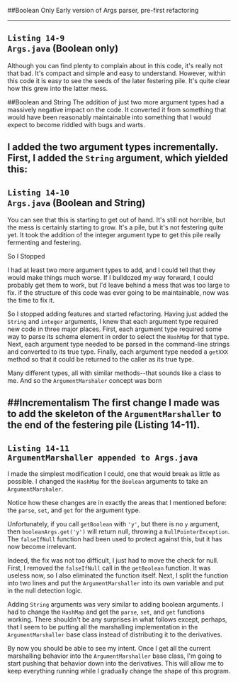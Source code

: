 ##Boolean Only
Early version of Args parser, pre-first refactoring

---
`Listing 14-9`  
`Args.java` (Boolean only)
---
Although you can find plenty to complain about in this code, 
it's really not that bad. It's compact and simple and easy to understand. 
However, within this code it is easy to see the seeds of the later 
festering pile. It's quite clear how this grew into the latter mess.

##Boolean and String
The addition of just two more argument types had a massively negative impact 
on the code. It converted it from something that would have been 
reasonably maintainable into something that I would expect to become riddled 
with bugs and warts.

I added the two argument types incrementally. First, I added the `String` argument,
which yielded this:
---
`Listing 14-10`  
`Args.java` (Boolean and String)
---
You can see that this is starting to get out of hand. It's still not horrible, 
but the mess is certainly starting to grow. It's a pile, but it's not 
festering quite yet. It took the addition of the integer argument type 
to get this pile really fermenting and festering.

So I Stopped

I had at least two more argument types to add, and I could tell that 
they would make things much worse. If I bulldozed my way forward, 
I could probably get them to work, but I'd leave behind a mess that was too large
to fix. if the structure of this code was ever going to be maintainable, 
now was the time to fix it.

So I stopped adding features and started refactoring. 
Having just added the `String` and `integer` arguments, I knew that 
each argument type required new code in three major places. First, 
each argument type required some way to parse its schema element 
in order to select the `HashMap` for that type. Next, 
each argument type needed to be parsed in the command-line strings 
and converted to its true type. Finally, each argument type needed a 
`getXXX` method so that it could be returned to the caller as its true type.

Many different types, all with similar methods--that sounds like a class to me. 
And so the `ArgumentMarshaler` concept was born

##Incrementalism
The first change I made was to add the skeleton of the `ArgumentMarshaller` 
to the end of the festering pile (Listing 14-11).
---
`Listing 14-11`  
`ArgumentMarshaller appended to Args.java`
---
I made the simplest modification I could, one that would break as little as possible.
I changed the `HashMap` for the `Boolean` arguments to take an `ArgumentMarshaler`.

Notice how these changes are in exactly the areas that I mentioned before:
the `parse`, `set`, and `get` for the argument type.

Unfortunately, if you call `getBoolean` with `'y'`, but there is no `y` argument, 
then `booleanArgs.get('y')` will return null, throwing a `NullPointerException`. 
The `falseIfNull` function had been used to protect against this, 
but it has now become irrelevant. 

Indeed, the fix was not too difficult, I just had to move the check for null. 
First, I removed the `falseIfNull` call in the `getBoolean` function. 
It was useless now, so I also eliminated the function itself. 
Next, I split the function into two lines and put the `ArgumentMarshaller` into its own variable 
and put in the null detection logic.

Adding `String` arguments was very similar to adding boolean arguments. 
I had to change the `HashMap` and get the `parse`, `set`, 
and `get` functions working. There shouldn't be any surprises in what follows 
except, perhaps, that I seem to be putting all the marshalling implementation 
in the `ArgumentMarshaller` base class instead of distributing it to the derivatives. 

By now you should be able to see my intent. Once I get all the current 
marshalling behavior into the `ArgumentMarshaller` base class, I'm going to start 
pushing that behavior down into the derivatives. This will allow me to keep 
everything running while I gradually change the shape of this program.
